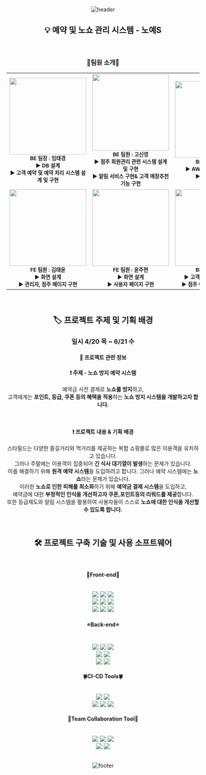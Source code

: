 <div align="center">
    
![header](https://capsule-render.vercel.app/api?type=waving&color=96C8AC&height=250&section=header&text=TEAM%20%20Yes!&stroke=FFFFFF&strokeWidth=1.2&fontAlign=50&fontAlignY=45&fontSize=48&descAlign=10&fontColor=498263&desc=Spharos%20K-DT&descAlignY=15&descSize=18)
  
</div>

<section>  

<div align="center">
  
  ## 💡 예약 및 노쇼 관리 시스템 -  노예S
 
 <br>   
    
  ### 🧑팀원 소개👩       
 <table>
  <tbody>
    <tr>
      <td align="center">
          <img src="https://social-phinf.pstatic.net/20210217_88/1613528653819oixEa_JPEG/F093FFDA-0903-4BB7-9A56-558C3CE43810.jpeg" width="200px;" hight="200px;" alt=""/><br>
          <sub><b>
          BE 팀장 : 임태경<br>
          ▶ DB 설계<br>
          ▶ 고객 예약 및 예약 처리 시스템 설계 및 구현
          </b></sub><br>
          </td>
      <td align="center">
            <img src="https://pbs.twimg.com/profile_images/1219857043298775041/VpnfMJqB_400x400.jpg" width="200px;" hight="200px;" alt=""/><br>
        <sub><b>
          BE 팀원 : 고신영<br>
          ▶ 점주 회원관리 관련 시스템 설계 및 구현<br>
          ▶ 알림 서비스 구현& 고객 매장추천 기능 구현 
          </b></sub>
       <br>
      </td>
      <td align="center">
            <img src="https://search.pstatic.net/common/?src=http%3A%2F%2Fblogfiles.naver.net%2FMjAyMzAxMTRfMTUz%2FMDAxNjczNjc1NzU1NTkz.vRld2PRCL-A273Tan4JyEz4x3ZWbP98t-yOptM94S00g.zUEIauEhUuZiKD67d-gJSvXD4AJnWVS7UAxS9PegKkEg.JPEG.watergus99%2F%25C3%25B6%25BC%25F65.jpg&type=a340" width="200px;" hight="200px;" alt=""/><br><sub><b>
            BE 팀원 : 김서윤<br>
            ▶ AWS 기반 CI/CD 구현<br>
            ▶ 아키텍처 설계
      </b></sub><br>
      </td>
     </tr>
      <td align="center">
          <img src="https://i.pinimg.com/736x/53/7e/f5/537ef59499259ba707068742f91a10f8.jpg" width="200px;" hight="200px;" alt=""/><br><sub><b>
          FE 팀원 : 김태윤<br>
          ▶ 화면 설계<br>
          ▶ 관리자, 점주 페이지 구현
          </b></sub><br>
      </td>
      <td align="center">
          <img src="https://encrypted-tbn0.gstatic.com/images?q=tbn:ANd9GcS1fupg4Q5ifZdTrqNFmVX5LbT502O8q9pDOHCsbWxWSaHPDdlRrIZB8C29iC_SegMmDMA&usqp=CAU" width="200px;" hight="200px;" alt=""/><br><sub><b>
          FE 팀원 : 윤주현<br>
          ▶ 화면 설계<br>
          ▶ 사용자 페이지 구현
        </b></sub><br>
      </td>
      <td align="center">
          <img src="https://i.pinimg.com/originals/23/83/95/2383951c6a815809c05d4aed4db94866.jpg" width="200px;" hight="200px;" alt=""/><br><sub><b>
          BE 팀원 : 전이현<br>
          ▶ 고객 시스템 설계 및 구현<br>
          ▶ 점주 예약 관리 시스템 구현
          </b></sub><br>
    </td>
    </tr>
  </tbody>
</table>
<br>
</div>
<div align="center">
    
## 🏷️ 프로젝트 주제 및 기획 배경  
   
### 일시 4/20 목 ~ 6/21 수
#### 🔅 프로젝트 관련 정보
    
  #### ❗ 주제 - 노쇼 방지 예약 시스템

예약금 사전 결제로 **노쇼를 방지**하고,  
고객에게는 **포인트, 등급, 쿠폰 등의 혜택을 적용**하는
**노쇼 방지 시스템을 개발하고자 합니다.**
    
<br>

 #### ❗ 프로젝트 내용 & 기획 배경
스타필드는 다양한 즐길거리와 먹거리를 제공하는 복합 쇼핑몰로 많은 이용객을 유치하고 있습니다.  
    그러나 주말에는 이용객이 집중되어 **긴 식사 대기열이 발생**하는 문제가 있습니다.  
    이를 해결하기 위해 **원격 예약 시스템**을 도입하려고 합니다. 
    그러나 예약 시스템에는 **노쇼**라는 문제가 있습니다.  
    이러한 **노쇼로 인한 피해를 최소화**하기 위해 **예약금 결제 시스템**을 도입하고,  
    예약금에 대한 **부정적인 인식을 개선하고자 쿠폰,포인트등의 리워드를 제공**합니다.  
    또한 등급제도와 알림 시스템을 활용하여 사용자들이 스스로 **노쇼에 대한 인식을 개선할 수 있도록 합니다.**  

    
  <br></div>
  <div align="center">
   
## 🛠️ 프로젝트 구축 기술 및 사용 소프트웨어  

<br>    
    
#### 🌈Front-end🌈
    
<br>    
<img src="https://img.shields.io/badge/npm-CB3837?style=flat-square&logo=npm&logoColor=white"/>  <img src="https://img.shields.io/badge/HTML-E34F26?style=flat-square&logo=HTML5&logoColor=white"/> <img src="https://img.shields.io/badge/css3-FF6C37?style=flat-square&logo=css3&logoColor=white"/><br>  <img src="https://img.shields.io/badge/postman-F4842D?style=flat-square&logo=PostMan&logoColor=white"/>  <img src="https://img.shields.io/badge/JavaScript-F7DF1E?style=flat-square&logo=JavaScript&logoColor=white"/> <img src="https://img.shields.io/badge/Node.js-339933?style=flat-square&logo=Node.js&logoColor=white"/><br>  <img src="https://img.shields.io/badge/React-61DAFB?style=flat-square&logo=React&logoColor=white"/> <img src="https://img.shields.io/badge/googlechrome-4285F4?style=flat-square&logo=googlechrome&logoColor=white"/>  <img src="https://img.shields.io/badge/visualstudiocode-007ACC?style=flat-square&logo=visualstudiocode&logoColor=white"/><br>
    
#### ⭐Back-end⭐
    
<br>
<img src="https://img.shields.io/badge/postman-FF6C37?style=flat-square&logo=PostMan&logoColor=white"/>  <img src="https://img.shields.io/badge/Java-F7DF1E?style=flat-square&logo=Java&logoColor=white"/>  <img src="https://img.shields.io/badge/springboot-6DB33F?style=flat-square&logo=springboot&logoColor=white"/><br>  <img src="https://img.shields.io/badge/openjdk-14CC80?style=flat-square&logo=openjdk&logoColor=white"/>  <img src="https://img.shields.io/badge/mariadb-003545?style=flat-square&logo=mariadb&logoColor=white"/><br>  <img src="https://img.shields.io/badge/gradle-02303A?style=flat-square&logo=Gradle&logoColor=white"/>  <img src="https://img.shields.io/badge/intellijidea-000000?style=flat-square&logo=intellijidea&logoColor=white"/><br>
    
#### 🍀CI-CD Tools🍀
    
<br>
<img src="https://img.shields.io/badge/amazonaws-232F3E?style=flat-square&logo=amazonaws&logoColor=white"/>  <img src="https://img.shields.io/badge/amazonapigateway-FF4F8B?style=flat-square&logo=amazonapigateway&logoColor=white"/><br>  <img src="https://img.shields.io/badge/amazonec2-FF9900?style=flat-square&logo=amazonec2&logoColor=white"/>  <img src="https://img.shields.io/badge/amazons3-569A31?style=flat-square&logo=amazons3&logoColor=white"/>  <img src="https://img.shields.io/badge/amazonrds-527FFF?style=flat-square&logo=amazonrds&logoColor=white"/>
<br>
    
#### 🔗Team Collaboration Tool🔗    
    
<br>  
<img src="https://img.shields.io/badge/figma-F24E1E?style=flat-square&logo=figma&logoColor=white"/>  <img src="https://img.shields.io/badge/miro-F39914?style=flat-square&logo=miro&logoColor=white"/>  <img src="https://img.shields.io/badge/jira-0052CC?style=flat-square&logo=jira&logoColor=white"/>  <br><img src="https://img.shields.io/badge/slack-4A154B?style=flat-square&logo=slack&logoColor=white"/>  <img src="https://img.shields.io/badge/github-181717?style=flat-square&logo=github&logoColor=white"/><br><br>
    
  </div>
  </section> 
  
  <div align="center">
        
![footer](https://capsule-render.vercel.app/api?type=waving&color=96C8AC&height=280&section=footer)
        
  </div>
  
